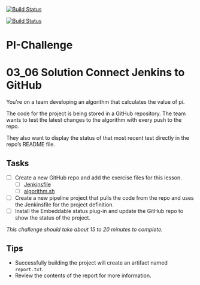 [![Build Status](http://ec2-52-57-79-157.eu-central-1.compute.amazonaws.com/buildStatus/icon?job=PI-Challenge)](http://ec2-52-57-79-157.eu-central-1.compute.amazonaws.com/job/PI-Challenge/)

[![Build Status](http://ec2-52-57-79-157.eu-central-1.compute.amazonaws.com/job/PI-Challenge/badge/icon)](http://ec2-52-57-79-157.eu-central-1.compute.amazonaws.com/job/PI-Challenge/)
# PI-Challenge
# 03_06 Solution Connect Jenkins to GitHub

You're on a team developing an algorithm that calculates the value of pi.

The code for the project is being stored in a GitHub repository. The team wants to test the latest changes to the algorithm with every push to the repo.

They also want to display the status of that most recent test directly in the repo’s README file.

## Tasks
- [ ] Create a new GitHub repo and add the exercise files for this lesson.
  - [ ] [Jenkinsfile](./Jenkinsfile)
  - [ ] [algorithm.sh](./algorithm.sh)
- [ ] Create a new pipeline project that pulls the code from the repo and uses the Jenkinsfile for the project definition.
- [ ] Install the Embeddable status plug-in and update the GitHub repo to show the status of the project.

_*This challenge should take about 15 to 20 minutes to complete.*_

## Tips
- Successfully building the project will create an artifact named `report.txt`.
- Review the contents of the report for more information.

